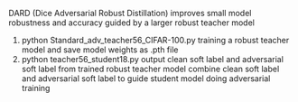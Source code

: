 DARD (Dice Adversarial Robust Distillation) 
improves small model robustness and accuracy guided by a larger robust teacher model
1. python Standard_adv_teacher56_CIFAR-100.py
   training a robust teacher model and save model weights as .pth file
2. python teacher56_student18.py
   output clean soft label and adversarial soft label from trained robust teacher model
   combine clean soft label and adversarial soft label to guide student model doing adversarial training 
   
